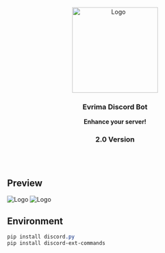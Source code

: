 <br/>
<p align="center">
  <a href="https://tatzy.xyz/">
    <img src="https://cdn.discordapp.com/attachments/1110258373779263678/1113824697952514148/kutas.png" alt="Logo" width="200" height="200">
  </a>

  <h3 align="center">Evrima Discord Bot</h3>

  <p align="center">
    <strong>Enhance your server!</strong>
    <br/>
    <h3 align="center">2.0 Version</h3>
    <br/>
    <br/>

  </p>
</p>

## Preview 

<img src="https://cdn.discordapp.com/attachments/1113199648958582815/1114165535773569137/image.png" alt="Logo">

<img src="https://media.discordapp.net/attachments/1113199648958582815/1114165576705781770/image.png?width=486&height=169" alt="Logo">

## Environment
```css
pip install discord.py
pip install discord-ext-commands
